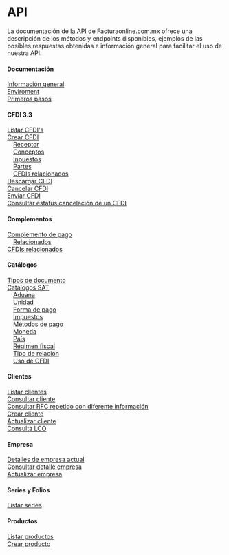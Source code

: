 # API

La documentación de la API de Facturaonline.com.mx ofrece una descripción de los métodos y endpoints disponibles, ejemplos de las posibles respuestas obtenidas e información general para facilitar el uso de nuestra API.

#### Documentación
[Información general](https://github.com/facturaonline/api/blob/master/Documentacion/Informacion_general.md)  
[Enviroment](https://github.com/facturaonline/api/blob/master/Documentacion/Enviroment.md)  
[Primeros pasos](https://github.com/facturaonline/api/blob/master/Documentacion/Primeros_pasos.md)  

#### CFDI 3.3
[Listar CFDI's](https://github.com/facturaonline/api/blob/master/CFDI_3-3/Listar%20CFDI-s.md)  
[Crear CFDI](https://github.com/facturaonline/api/blob/master/CFDI_3-3/Crear%20CFDI.md)  
 &emsp;[Receptor](https://github.com/facturaonline/api/blob/master/CFDI_3-3/Crear%20CFDI/Receptor.md)  
 &emsp;[Conceptos](https://github.com/facturaonline/api/blob/master/CFDI_3-3/Crear%20CFDI/Conceptos.md)  
 &emsp;[Inpuestos](https://github.com/facturaonline/api/blob/master/CFDI_3-3/Crear%20CFDI/Impuestos.md)  
 &emsp;[Partes](https://github.com/facturaonline/api/blob/master/CFDI_3-3/Crear%20CFDI/Partes.md)  
 &emsp;[CFDIs relacionados](https://github.com/facturaonline/api/blob/master/CFDI_3-3/Crear%20CFDI/CFDIs%20relacionados.md)  
[Descargar CFDI](https://github.com/facturaonline/api/blob/master/CFDI_3-3/Descargar%20CFDI.md)  
[Cancelar CFDI](https://github.com/facturaonline/api/blob/master/CFDI_3-3/Cancelar%20CFDI.md)  
[Enviar CFDI](https://github.com/facturaonline/api/blob/master/CFDI_3-3/Enviar%20CFDI.md)  
[Consultar estatus cancelación de un CFDI](https://github.com/facturaonline/api/blob/master/CFDI_3-3/Consultar%20estatus%20cancelaci-n%20de%20un%20CFDI.md)  

#### Complementos
[Complemento de pago](https://github.com/facturaonline/api/blob/master/Complementos/Complemento%20de%20pago.md)  
 &emsp;[Relacionados](https://github.com/facturaonline/api/tree/master/Complementos/Complemento%20de%20pago)  
[CFDIs relacionados](https://github.com/facturaonline/api/blob/master/Complementos/CFDIs%20relacionados.md)  

#### Catálogos
[Tipos de documento](https://github.com/facturaonline/api/blob/master/Catalogos/Tipos%20de%20documento.md)  
[Catálogos SAT](https://github.com/facturaonline/api/blob/master/Catalogos/Cat-logos%20SAT.md)  
 &emsp;[Aduana](https://github.com/facturaonline/api/blob/master/Catalogos/Cat-logos%20SAT/Aduana.md)  
 &emsp;[Unidad](https://github.com/facturaonline/api/blob/master/Catalogos/Cat-logos%20SAT/Unidad.md)  
 &emsp;[Forma de pago](https://github.com/facturaonline/api/blob/master/Catalogos/Cat-logos%20SAT/Forma%20de%20pago.md)  
 &emsp;[Impuestos](https://github.com/facturaonline/api/blob/master/Catalogos/Cat-logos%20SAT/Impuestos.md)  
 &emsp;[Métodos de pago](https://github.com/facturaonline/api/blob/master/Catalogos/Cat-logos%20SAT/M-todos%20de%20pago.md)  
 &emsp;[Moneda](https://github.com/facturaonline/api/blob/master/Catalogos/Cat-logos%20SAT/Moneda.md)  
 &emsp;[País](https://github.com/facturaonline/api/blob/master/Catalogos/Cat-logos%20SAT/Pa-s.md)  
 &emsp;[Régimen fiscal](https://github.com/facturaonline/api/blob/master/Catalogos/Cat-logos%20SAT/R-gimen%20fiscal.md)  
 &emsp;[Tipo de relación](https://github.com/facturaonline/api/blob/master/Catalogos/Cat-logos%20SAT/Tipo%20de%20relaci-n.md)  
 &emsp;[Uso de CFDI](https://github.com/facturaonline/api/blob/master/Catalogos/Cat-logos%20SAT/Uso%20de%20CFDI.md)  

#### Clientes
[Listar clientes](https://github.com/facturaonline/api/blob/master/Clientes/Listar%20clientes.md)  
[Consultar cliente](https://github.com/facturaonline/api/blob/master/Clientes/Consultar%20cliente.md)  
[Consultar RFC repetido con diferente información](https://github.com/facturaonline/api/blob/master/Clientes/Consultar%20RFC%20repetido%20con%20diferente%20informaci-n.md)  
[Crear cliente](https://github.com/facturaonline/api/blob/master/Clientes/Crear%20cliente.md)  
[Actualizar cliente](https://github.com/facturaonline/api/blob/master/Clientes/Actualizar%20cliente.md)  
[Consulta LCO](https://github.com/facturaonline/api/blob/master/Clientes/Consulta%20LCO.md)  

#### Empresa
[Detalles de empresa actual](https://github.com/facturaonline/api/blob/master/Empresa/Detalles%20de%20empresa%20actual.md)  
[Consultar detalle empresa](https://github.com/facturaonline/api/blob/master/Empresa/Consultar%20detalle%20empresa.md)  
[Actualizar empresa](https://github.com/facturaonline/api/blob/master/Empresa/Actualizar%20empresa.md)  

#### Series y Folios
[Listar series](https://github.com/facturaonline/api/blob/master/Series%20y%20Folios/Listar%20series.md)  

#### Productos
[Listar productos](https://github.com/facturaonline/api/blob/master/Productos/Listar%20productos.md)  
[Crear producto](https://github.com/facturaonline/api/blob/master/Productos/Crear%20producto.md)  
